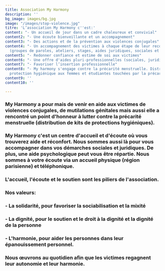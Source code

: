 ```yaml
---
title: Association My Harmony
description: ''
bg_image: images/bg.jpg
image: "/images/stop-violence.jpg"
titre: 'L’association My Harmony c''est:'
content: "- Un accueil de jour dans un cadre chaleureux et convivial"
content2: "- Une écoute bienveillante et un accompagnement"
content3: "- Des actions et de la prévention aux violences conjugales"
content4: "- Un accompagnement des victimes à chaque étape de leur reconstruction
  (groupes de paroles, ateliers, stages, aides juridiques, sociales et psychologique)"
content5: "- Redonner confiance et estime de soi aux victimes"
content6: "- Une offre d'aides pluri-professionnelles (sociales, juridiques, psychologiques)"
content7: "- Favoriser l’insertion professionnelle"
content8: "- My harmony s'engage contre la précarité menstruelle. Distribution de
  protection hygiénique aux femmes et étudiantes touchées par la précarité."
content9: ''
content10: ''

---
```

### My Harmony a pour mais de venir en aide aux victimes de violences conjugales, de mutilations génitales mais aussi elle a rencontré un point d'honneur à lutter contre la précarité menstruelle (distribution de kits de protections hygiéniques).

### My Harmony c'est un centre d'accueil et d'écoute où vous trouverez aide et réconfort. Nous sommes aussi là pour vous accompagner dans vos démarches sociales et juridiques. De plus, une aide psychologique peut vous être répartie. Nous sommes à votre écoute via un accueil physique (région parisienne) et téléphonique.

### L'accueil, l'écoute et le soutien sont les piliers de l'association.

### Nos valeurs:

### - **La solidarité,** pour favoriser la sociabilisation et la mixité

### - **La dignité,** pour le soutien et le droit à la dignité et la dignité de la personne

### - **L'harmonie,** pour aider les personnes dans leur épanouissement personnel.

### Nous œuvrons au quotidien afin que les victimes regagnent leur autonomie et leur harmonie.